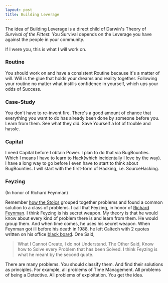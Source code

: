 ```yaml
---
layout: post
title: Building Leverage
---
```


The idea of Building Leverage is a direct child of Darwin's Theory of _Survival of the Fittest._
You Survival depends on the Leverage you have against the people in your community.

If I were you, this is what I will work on.

### Routine

You should work on and have a consistent Routine because it's a matter of will.
Will is the glue that holds your dreams and reality together.
Following your routine no matter what instills confidence in yourself, which ups your odds of Success.



### Case-Study

You don't have to re-invent fire.
There's a good amount of chance that everything you want to do has already been done by someone before you.
Learn from them.
See what they did.
Save Yourself a lot of trouble and hassle.


### Capital

I need Capital before I obtain Power.
I plan to do that via BugBounties.
Which I means I have to learn to Hack(which incidentally I love by the way).
I have a long way to go before I even have to start to think about BugBounties.
I will start with the first-form of Hacking, i.e. SourceHacking.


### Feyzing

(In honor of Richard Feynman)

Remember [how the Stoics](https://friedpaper.xyz/how_life_should_be/ "Read How_Life_Should_Be") grouped together problems and found a common solution to a class of problems.
I call that Feyzing, in honor of [Richard Feynman](https://friedpaper.xyz/richard_feynman/).
I think Feyzing is his secret weapon.
My theory is that he would know about every kind of problem there is and learn from them.
He would group them.
And when time comes, he uses his secret weapon.
When Feynman got ill before his death in 1988, he left Caltech with 2 quotes written on his office [black board](http://archives-dc.library.caltech.edu/islandora/object/ct1%3A483/datastream/JPG/view).
One Said, 
> What I Cannot Create, I do not Understand.
The Other Said, 
> Know how to Solve every Problem that has been Solved.
I think Feyzing is what he meant by the second quote.

There are many problems.
You should classify them.
And find their solutions as principles.
For example, all problems of Time Management.
All problems of being a Detective.
All problems of exploitation.
You get the idea.
